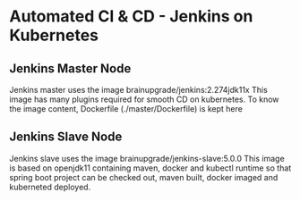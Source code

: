 # Automated CI & CD - Jenkins on Kubernetes

## Jenkins Master Node
Jenkins master uses the image brainupgrade/jenkins:2.274jdk11x
This image has many plugins required for smooth CD on kubernetes.  To know the image content, Dockerfile (./master/Dockerfile) is kept here

## Jenkins Slave Node

Jenkins slave uses the image brainupgrade/jenkins-slave:5.0.0
This image is based on openjdk11 containing maven, docker and kubectl runtime so that spring boot 
project can be checked out, maven built, docker imaged and kuberneted deployed.
